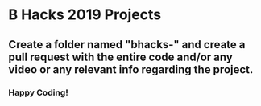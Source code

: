 # B Hacks 2019 Projects

## Create a folder named "bhacks-<your-teamname>" and create a pull request with the entire code and/or any video or any relevant info regarding the project.

### Happy Coding!
